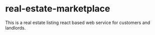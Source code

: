 # real-estate-marketplace
This is a real estate listing react based web service for customers and landlords. 
